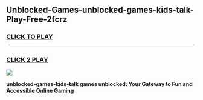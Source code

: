 
## Unblocked-Games-unblocked-games-kids-talk-Play-Free-2fcrz
<h3>
<a href="https://premium76.site?title=unblocked-games-kids-talk&ref=18A1">CLICK TO PLAY</a></h3>
<hr>

<h3>
<a href="https://premium76.site?title=unblocked-games-kids-talk&ref=18A1">CLICK 2 PLAY</a>
  
</h3>

<a href="https://premium76.site?title=unblocked-games-kids-talk&ref=18A1"><img src="https://clearcache.store/games.png"></a>


**unblocked-games-kids-talk games unblocked: Your Gateway to Fun and Accessible Online Gaming**
